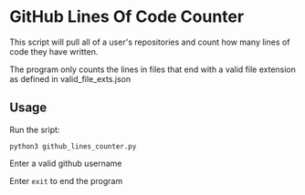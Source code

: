 # GitHub Lines Of Code Counter
This script will pull all of a user's repositories and count how many lines of code they have written.

The program only counts the lines in files that end with a valid file extension as defined in valid_file_exts.json

## Usage
Run the sript:
```
python3 github_lines_counter.py
```

Enter a valid github username 

Enter ```exit``` to end the program
